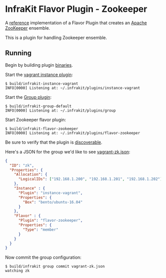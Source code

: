 InfraKit Flavor Plugin - Zookeeper
==================================

A [reference](/README.md#reference-implementations) implementation of a Flavor Plugin that creates an
[Apache ZooKeeper](https://zookeeper.apache.org/) ensemble.

This is a plugin for handling Zookeeper ensemble.

## Running

Begin by building plugin [binaries](/README.md#binaries).

Start the [vagrant instance plugin](/examples/instance/vagrant):

```shell
$ build/infrakit-instance-vagrant
INFO[0000] Listening at: ~/.infrakit/plugins/instance-vagrant
```

Start the [Group plugin](/cmd/group):

```shell
$ build/infrakit-group-default
INFO[0000] Listening at: ~/.infrakit/plugins/group
```

Start Zookeeper flavor plugin:

```shell
$ build/infrakit-flavor-zookeeper
INFO[0000] Listening at: ~/.infrakit/plugins/flavor-zookeeper
```

Be sure to verify that the plugin is [discoverable](/cmd/cli/README.md#list-plugins).

Here's a JSON for the group we'd like to see [vagrant-zk.json](./vagrant-zk.json):

<!-- blockcheck vagrant-zk.json -->
```json
{
  "ID": "zk",
  "Properties": {
    "Allocation": {
      "LogicalIDs": ["192.168.1.200", "192.168.1.201", "192.168.1.202"]
    },
    "Instance" : {
      "Plugin": "instance-vagrant",
      "Properties": {
        "Box": "bento/ubuntu-16.04"
      }
    },
    "Flavor" : {
      "Plugin": "flavor-zookeeper",
      "Properties": {
        "Type": "member"
      }
    }
  }
}
```

Now commit the group configuration:

```shell
$ build/infrakit group commit vagrant-zk.json
watching zk
```

